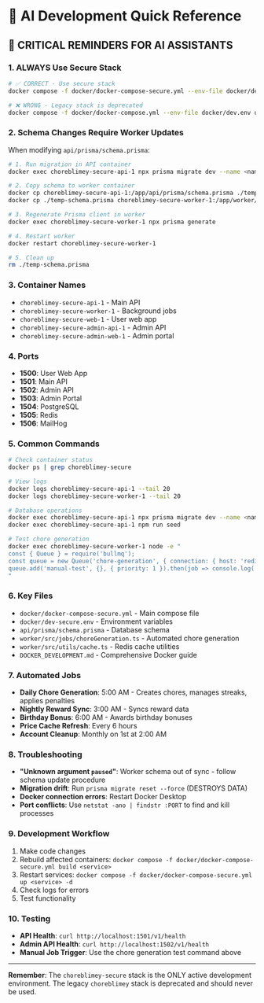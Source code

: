 # 🤖 AI Development Quick Reference

## 🚨 **CRITICAL REMINDERS FOR AI ASSISTANTS**

### 1. **ALWAYS Use Secure Stack**
```bash
# ✅ CORRECT - Use secure stack
docker compose -f docker/docker-compose-secure.yml --env-file docker/dev-secure.env up --build -d

# ❌ WRONG - Legacy stack is deprecated
docker compose -f docker/docker-compose.yml --env-file docker/dev.env up --build
```

### 2. **Schema Changes Require Worker Updates**
When modifying `api/prisma/schema.prisma`:
```bash
# 1. Run migration in API container
docker exec choreblimey-secure-api-1 npx prisma migrate dev --name <name>

# 2. Copy schema to worker container
docker cp choreblimey-secure-api-1:/app/api/prisma/schema.prisma ./temp-schema.prisma
docker cp ./temp-schema.prisma choreblimey-secure-worker-1:/app/worker/prisma/schema.prisma

# 3. Regenerate Prisma client in worker
docker exec choreblimey-secure-worker-1 npx prisma generate

# 4. Restart worker
docker restart choreblimey-secure-worker-1

# 5. Clean up
rm ./temp-schema.prisma
```

### 3. **Container Names**
- `choreblimey-secure-api-1` - Main API
- `choreblimey-secure-worker-1` - Background jobs
- `choreblimey-secure-web-1` - User web app
- `choreblimey-secure-admin-api-1` - Admin API
- `choreblimey-secure-admin-web-1` - Admin portal

### 4. **Ports**
- **1500**: User Web App
- **1501**: Main API
- **1502**: Admin API
- **1503**: Admin Portal
- **1504**: PostgreSQL
- **1505**: Redis
- **1506**: MailHog

### 5. **Common Commands**
```bash
# Check container status
docker ps | grep choreblimey-secure

# View logs
docker logs choreblimey-secure-api-1 --tail 20
docker logs choreblimey-secure-worker-1 --tail 20

# Database operations
docker exec choreblimey-secure-api-1 npx prisma migrate dev --name <name>
docker exec choreblimey-secure-api-1 npm run seed

# Test chore generation
docker exec choreblimey-secure-worker-1 node -e "
const { Queue } = require('bullmq');
const queue = new Queue('chore-generation', { connection: { host: 'redis', port: 6379 } });
queue.add('manual-test', {}, { priority: 1 }).then(job => console.log('Job added:', job.id));
"
```

### 6. **Key Files**
- `docker/docker-compose-secure.yml` - Main compose file
- `docker/dev-secure.env` - Environment variables
- `api/prisma/schema.prisma` - Database schema
- `worker/src/jobs/choreGeneration.ts` - Automated chore generation
- `worker/src/utils/cache.ts` - Redis cache utilities
- `DOCKER_DEVELOPMENT.md` - Comprehensive Docker guide

### 7. **Automated Jobs**
- **Daily Chore Generation**: 5:00 AM - Creates chores, manages streaks, applies penalties
- **Nightly Reward Sync**: 3:00 AM - Syncs reward data
- **Birthday Bonus**: 6:00 AM - Awards birthday bonuses
- **Price Cache Refresh**: Every 6 hours
- **Account Cleanup**: Monthly on 1st at 2:00 AM

### 8. **Troubleshooting**
- **"Unknown argument `paused`"**: Worker schema out of sync - follow schema update procedure
- **Migration drift**: Run `prisma migrate reset --force` (DESTROYS DATA)
- **Docker connection errors**: Restart Docker Desktop
- **Port conflicts**: Use `netstat -ano | findstr :PORT` to find and kill processes

### 9. **Development Workflow**
1. Make code changes
2. Rebuild affected containers: `docker compose -f docker/docker-compose-secure.yml build <service>`
3. Restart services: `docker compose -f docker/docker-compose-secure.yml up <service> -d`
4. Check logs for errors
5. Test functionality

### 10. **Testing**
- **API Health**: `curl http://localhost:1501/v1/health`
- **Admin API Health**: `curl http://localhost:1502/v1/health`
- **Manual Job Trigger**: Use the chore generation test command above

---

**Remember**: The `choreblimey-secure` stack is the ONLY active development environment. The legacy `choreblimey` stack is deprecated and should never be used.
